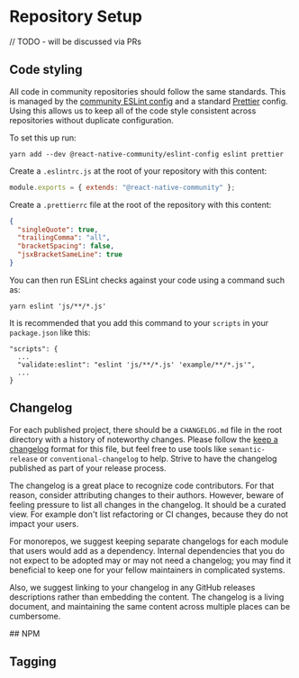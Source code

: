 # Repository Setup

// TODO - will be discussed via PRs

## Code styling

All code in community repositories should follow the same standards. This is managed by the [community ESLint config](https://www.npmjs.com/package/@react-native-community/eslint-config) and a standard [Prettier](https://prettier.io) config. Using this allows us to keep all of the code style consistent across repositories without duplicate configuration.

To set this up run:

`yarn add --dev @react-native-community/eslint-config eslint prettier`

Create a `.eslintrc.js` at the root of your repository with this content:

```javascript
module.exports = { extends: "@react-native-community" };
```

Create a `.prettierrc` file at the root of the repository with this content:

```json
{
  "singleQuote": true,
  "trailingComma": "all",
  "bracketSpacing": false,
  "jsxBracketSameLine": true
}
```

You can then run ESLint checks against your code using a command such as:

`yarn eslint 'js/**/*.js'`

It is recommended that you add this command to your `scripts` in your `package.json` like this:

```
"scripts": {
  ...
  "validate:eslint": "eslint 'js/**/*.js' 'example/**/*.js'",
  ...
}
```

## Changelog

For each published project, there should be a `CHANGELOG.md` file in the root directory with a history of noteworthy changes. Please follow the [keep a changelog](https://keepachangelog.com/en/1.0.0/) format for this file, but feel free to use tools like `semantic-release` or `conventional-changelog` to help. Strive to have the changelog published as part of your release process.

The changelog is a great place to recognize code contributors. For that reason, consider attributing changes to their authors. However, beware of feeling pressure to list all changes in the changelog. It should be a curated view. For example don't list refactoring or CI changes, because they do not impact your users.

For monorepos, we suggest keeping separate changelogs for each module that users would add as a dependency. Internal dependencies that you do not expect to be adopted may or may not need a changelog; you may find it beneficial to keep one for your fellow maintainers in complicated systems.

Also, we suggest linking to your changelog in any GitHub releases descriptions rather than embedding the content. The changelog is a living document, and maintaining the same content across multiple places can be cumbersome.

## NPM

## Tagging
